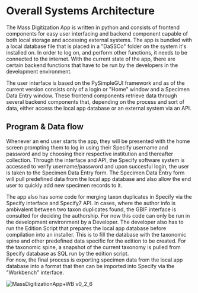 # Overall Systems Architecture

The Mass Digitization App is written in python and consists of frontend components for easy user interfacing and backend component capable of both local storage 
and accessing external systems. The app is bundled with a local database file that is placed in a "DaSSCo" folder on the system it's installed on. In order to 
log on, and perform other functions, it needs to be connected to the internet. 
With the current state of the app, there are certain backend functions that have to be run by the developers in the development environment. 

The user interface is based on the PySimpleGUI framework and as of the current version consists only of a login or "Home" window and a Specimen Data Entry window. 
These frontend components retrieve data through several backend components that, depending on the process and sort of data, either access the local app database 
or an external system via an API. 

## Program & Data flow

Whenever an end user starts the app, they will be presented with the home screen prompting them to log in using their Specify username and password 
and by choosing their respective institution and thereafter collection. 
Through the interface and API, the Specify software system is accessed to verify username/password and upon succesful login, the user is taken to the 
Specimen Data Entry form. 
The Specimen Data Entry form will pull predefined data from the local app database and also allow the end user to quickly add new specimen records to it. 

The app also has some code for merging taxon duplicates in Specify via the Specify interface and Specify7 API. 
In cases, where the author info is ambivalent between two taxon duplicates found, the GBIF interface is consulted for deciding the authorship. 
For now this code can only be run in the development environment by a Developer. 
The developer also has to run the Edition Script that prepares the local app database before compilation into an installer.
This is to fill the database with the taxonomic spine and other predefined data specific for the edition to be created. 
For the taxonomic spine, a snapshot of the current taxonomy is pulled from Specify database as SQL run by the edition script.  
For now, the final process is exporting specimen data from the local app database into a format that then can be imported into Specify 
via the "Workbench" interface. 

![MassDigitizationApp+WB v0_2_6](https://user-images.githubusercontent.com/10909008/211326407-0e1a635c-2cbc-4fc4-8c3d-d1f9340e0cc8.png)


